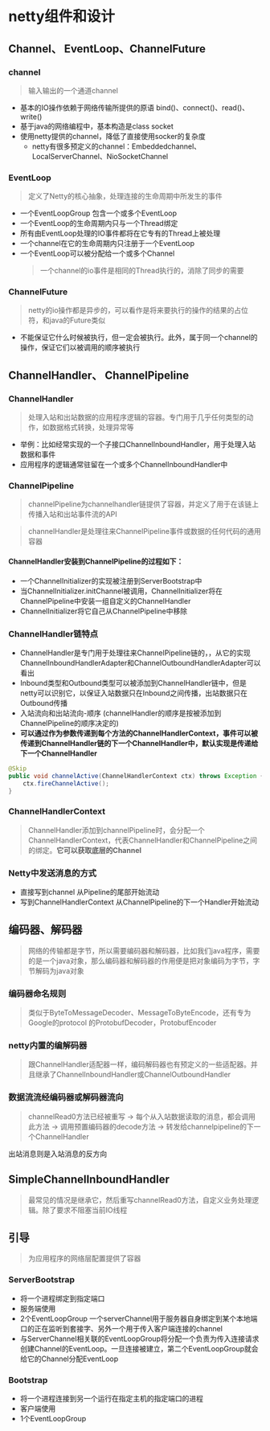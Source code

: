# netty组件和设计

## Channel、 EventLoop、ChannelFuture

### channel
  > 输入输出的一个通道channel
- 基本的IO操作依赖于网络传输所提供的原语 bind()、connect()、read()、write()
- 基于java的网络编程中，基本构造是class socket
- 使用netty提供的channel，降低了直接使用socker的复杂度
  - netty有很多预定义的channel：Embeddedchannel、LocalServerChannel、NioSocketChannel

### EventLoop
  > 定义了Netty的核心抽象，处理连接的生命周期中所发生的事件
- 一个EventLoopGroup 包含一个或多个EventLoop
- 一个EventLoop的生命周期内只与一个Thread绑定
- 所有由EventLoop处理的IO事件都将在它专有的Thread上被处理
- 一个channel在它的生命周期内只注册于一个EventLoop
- 一个EventLoop可以被分配给一个或多个Channel
   > 一个channel的io事件是相同的Thread执行的，消除了同步的需要

### ChannelFuture
  > netty的io操作都是异步的，可以看作是将来要执行的操作的结果的占位符，和java的Future类似
- 不能保证它什么时候被执行，但一定会被执行。此外，属于同一个channel的操作，保证它们以被调用的顺序被执行

## ChannelHandler、 ChannelPipeline

### ChannelHandler
  > 处理入站和出站数据的应用程序逻辑的容器。专门用于几乎任何类型的动作，如数据格式转换，处理异常等
- 举例：比如经常实现的一个子接口ChannelInboundHandler，用于处理入站数据和事件
- 应用程序的逻辑通常驻留在一个或多个ChannelInboundHandler中

### ChannelPipeline
  > channelPipeline为channelhandler链提供了容器，并定义了用于在该链上传播入站和出站事件流的API

  > channelHandler是处理往来ChannelPipeline事件或数据的任何代码的通用容器

#### ChannelHandler安装到ChannelPipeline的过程如下：
- 一个ChannelInitializer的实现被注册到ServerBootstrap中
- 当ChannelInitializer.initChannel被调用，ChannelInitializer将在ChannelPipeline中安装一组自定义的ChannelHandler
- ChannelInitializer将它自己从ChannelPipeline中移除

### ChannelHandler链特点
- ChannelHandler是专门用于处理往来ChannelPipeline链的，，从它的实现ChannelInboundHandlerAdapter和ChannelOutboundHandlerAdapter可以看出
- Inbound类型和Outbound类型可以被添加到ChannelHandler链中，但是netty可以识别它，以保证入站数据只在Inbound之间传播，出站数据只在Outbound传播
- 入站流向和出站流向-顺序 (channelHandler的顺序是按被添加到ChannelPipeline的顺序决定的)
- **可以通过作为参数传递到每个方法的ChannelHandlerContext，事件可以被传递到ChannelHandler链的下一个ChannelHandler中，默认实现是传递给下一个ChannelHandler**
```java   
@Skip
public void channelActive(ChannelHandlerContext ctx) throws Exception {
    ctx.fireChannelActive();
}
```
### ChannelHandlerContext
   > ChannelHandler添加到channelPipeline时，会分配一个ChannelHandlerContext，代表ChannelHandler和ChannelPipeline之间的绑定。**它可以获取底层的Channel**

### **Netty中发送消息的方式**
- 直接写到channel 从Pipeline的尾部开始流动
- 写到ChannelHandlerContext 从ChannelPipeline的下一个Handler开始流动
  
## 编码器、解码器
> 网络的传输都是字节，所以需要编码器和解码器，比如我们java程序，需要的是一个java对象，那么编码器和解码器的作用便是把对象编码为字节，字节解码为java对象

### 编码器命名规则
> 类似于ByteToMessageDecoder、MessageToByteEncode，还有专为Google的protocol 的ProtobufDecoder，ProtobufEncoder

### netty内置的编解码器
> 跟ChannelHandler适配器一样，编码解码器也有预定义的一些适配器。并且继承了ChannelInboundHandler或ChannelOutboundHandler

### 数据流流经编码器或解码器流向
> channelRead0方法已经被重写 -> 每个从入站数据读取的消息，都会调用此方法 -> 调用预置编码器的decode方法 -> 转发给channelpipeline的下一个ChannelHandler

出站消息则是入站消息的反方向

## SimpleChannelInboundHandler
> 最常见的情况是继承它，然后重写channelRead0方法，自定义业务处理逻辑。除了要求不阻塞当前IO线程

## 引导
> 为应用程序的网络层配置提供了容器

### ServerBootstrap
- 将一个进程绑定到指定端口
- 服务端使用
- 2个EventLoopGroup 一个serverChannel用于服务器自身绑定到某个本地端口的正在监听到套接字、另外一个用于传入客户端连接的channel
- 与ServerChannel相关联的EventLoopGroup将分配一个负责为传入连接请求创建Channel的EventLoop。一旦连接被建立，第二个EventLoopGroup就会给它的Channel分配EventLoop

### Bootstrap
- 将一个进程连接到另一个运行在指定主机的指定端口的进程
- 客户端使用
- 1个EventLoopGroup




